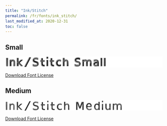 ```yaml
---
title: "Ink/Stitch"
permalink: /fr/fonts/ink_stitch/
last_modified_at: 2020-12-31
toc: false
---
```

## Small
![Ink/Stitch Small](/assets/images/fonts/ink_stitch_small.png)

[Download Font License](https://github.com/inkstitch/inkstitch/blob/kerning/fonts/small_font/LICENSE)

## Medium
![Ink/Stitch Medium](/assets/images/fonts/ink_stitch_medium.png)

[Download Font License](https://github.com/inkstitch/inkstitch/blob/kerning/fonts/medium_font/LICENSE)
